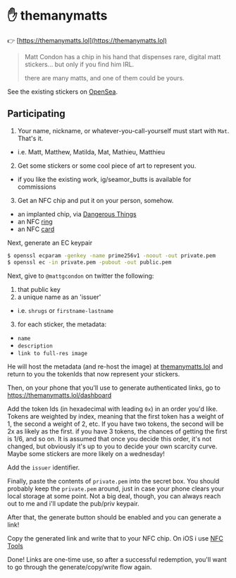 # ✋ themanymatts

👉 [https://themanymatts.lol](https://themanymatts.lol)

> Matt Condon has a chip in his hand that dispenses rare, digital matt stickers... but only if you find him IRL.
>
> there are many matts, and one of them could be yours.

See the existing stickers on [OpenSea](https://opensea.io/collection/themanymatts).

## Participating

1. Your name, nickname, or whatever-you-call-yourself must start with `Mat`. That's it.
  - i.e. Matt, Matthew, Matilda, Mat, Mathieu, Matthieu
2. Get some stickers or some cool piece of art to represent you.
  - if you like the existing work, ig/seamor_butts is available for commissions
3. Get an NFC chip and put it on your person, somehow.
  - an implanted chip, via [Dangerous Things](https://dangerousthings.com/product/next/)
  - an NFC [ring](https://store.nfcring.com/)
  - an NFC [card](https://www.usmartcards.com/nfc/nfc-cards.html)

Next, generate an EC keypair

```bash
$ openssl ecparam -genkey -name prime256v1 -noout -out private.pem
$ openssl ec -in private.pem -pubout -out public.pem
```

Next, give to `@mattgcondon` on twitter the following:

1. that public key
2. a unique name as an 'issuer'
  - i.e. `shrugs` or `firstname-lastname`
3. for each sticker, the metadata:
  - `name`
  - `description`
  - `link to full-res image`

He will host the metadata (and re-host the image) at [themanymatts.lol](https://themanymatts.lol) and return to you the tokenIds that now represent your stickers.

Then, on your phone that you'll use to generate authenticated links, go to https://themanymatts.lol/dashboard

Add the token Ids (in hexadecimal with leading `0x`) in an order you'd like. Tokens are weighted by index, meaning that the first token has a weight of 1, the second a weight of 2, etc. If you have two tokens, the second will be 2x as likely as the first. if you have 3 tokens, the chances of getting the first is 1/6, and so on. It is assumed that once you decide this order, it's not changed, but obviously it's up to you to decide your own scarcity curve. Maybe some stickers are more likely on a wednesday!

Add the `issuer` identifier.

Finally, paste the contents of `private.pem` into the secret box. You should probably keep the `private.pem` around, just in case your phone clears your local storage at some point. Not a big deal, though, you can always reach out to me and i'll update the pub/priv keypair.

After that, the generate button should be enabled and you can generate a link!

Copy the generated link and write that to your NFC chip. On iOS i use [NFC Tools](https://apps.apple.com/us/app/nfc-tools/id1252962749)

Done! Links are one-time use, so after a successful redemption, you'll want to go through the generate/copy/write flow again.
